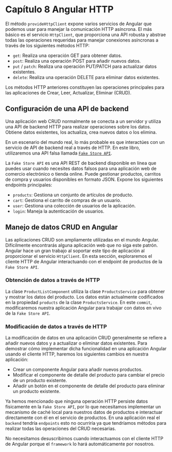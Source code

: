 # Capítulo 8 Angular HTTP

El método `provideHttpClient` expone varios servicios de Angular que podemos usar para manejar la comunicación HTTP asíncrona. El más básico es el servicio `HttpClient`, que proporciona una API robusta y abstrae todas las operaciones requeridas para manejar conexiones asíncronas a través de los siguientes métodos HTTP:

* `get`: Realiza una operación GET para obtener datos.
* `post`: Realiza una operación POST para añadir nuevos datos.
* `put` / `patch`: Realiza una operación PUT/PATCH para actualizar datos existentes.
* `delete`: Realiza una operación DELETE para eliminar datos existentes.

Los métodos HTTP anteriores constituyen las operaciones principales para las aplicaciones de Crear, Leer, Actualizar, Eliminar (CRUD).

## Configuración de una API de backend

Una aplicación web CRUD normalmente se conecta a un servidor y utiliza una API de backend HTTP para realizar operaciones sobre los datos. Obtiene datos existentes, los actualiza, crea nuevos datos o los elimina.

En un escenario del mundo real, lo más probable es que interactúes con un servicio de API de backend real a través de HTTP. En este libro, utilizaremos una API falsa llamada [`Fake Store API`](https://fakestoreapi.com/).

La `Fake Store API` es una API REST de backend disponible en línea que puedes usar cuando necesites datos falsos para una aplicación web de comercio electrónico o tienda online. Puede gestionar productos, carritos de compra y usuarios disponibles en formato JSON. Expone los siguientes endpoints principales:

* `products`: Gestiona un conjunto de artículos de producto.
* `cart`: Gestiona el carrito de compras de un usuario.
* `user`: Gestiona una colección de usuarios de la aplicación.
* `login`: Maneja la autenticación de usuarios.

## Manejo de datos CRUD en Angular

Las aplicaciones CRUD son ampliamente utilizadas en el mundo Angular. Difícilmente encontrarás alguna aplicación web que no siga este patrón. Angular hace un gran trabajo al soportar este tipo de aplicación al proporcionar el servicio `HttpClient`. En esta sección, exploraremos el cliente HTTP de Angular interactuando con el endpoint de productos de la `Fake Store API`.

### Obtención de datos a través de HTTP

La clase `ProductListComponent` utiliza la clase `ProductsService` para obtener y mostrar los datos del producto. Los datos están actualmente codificados en la propiedad `products` de la clase `ProductsService`. En este `commit`, modificaremos nuestra aplicación Angular para trabajar con datos en vivo de la `Fake Store API`.

### Modificación de datos a través de HTTP

La modificación de datos en una aplicación CRUD generalmente se refiere a añadir nuevos datos y a actualizar o eliminar datos existentes. Para demostrar cómo implementar dicha funcionalidad en una aplicación Angular usando el cliente HTTP, haremos los siguientes cambios en nuestra aplicación:

* Crear un componente Angular para añadir nuevos productos.
* Modificar el componente de detalle del producto para cambiar el precio de un producto existente.
* Añadir un botón en el componente de detalle del producto para eliminar un producto existente.

Ya hemos mencionado que ninguna operación HTTP persiste datos físicamente en la `Fake Store API`, por lo que necesitamos implementar un mecanismo de caché local para nuestros datos de productos e interactuar directamente con él en el servicio de productos. En una aplicación real el `backend` tendría `endpoints` esto no ocurriría ya que tendríamos métodos para realizar todas las operaciones del CRUD necesarias.

No necesitamos desuscribirnos cuando interactuamos con el cliente HTTP de Angular porque el `framework` lo hará automáticamente por nosotros.







